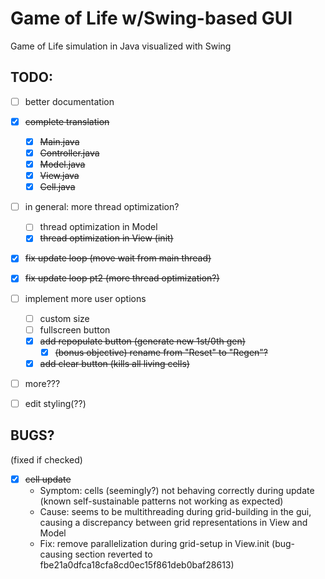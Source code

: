 # Game of Life w/Swing-based GUI
Game of Life simulation in Java visualized with Swing

## TODO:
- [ ] better documentation

- [x] ~~complete translation~~
  - [x] ~~Main.java~~
  - [x] ~~Controller.java~~
  - [x] ~~Model.java~~
  - [x] ~~View.java~~
  - [x] ~~Cell.java~~
- [ ] in general: more thread optimization?
  - [ ] thread optimization in Model
  - [x] ~~thread optimization in View (init)~~
- [x] ~~fix update loop (move wait from main thread)~~
- [x] ~~fix update loop pt2 (more thread optimization?)~~
- [ ] implement more user options
  - [ ] custom size
  - [ ] fullscreen button
  - [x] ~~add repopulate button (generate new 1st/0th gen)~~
    - [x] ~~(bonus objective) rename from "Reset" to "Regen"?~~
  - [x] ~~add clear button (kills all living cells)~~
- [ ] more???
- [ ] edit styling(??)

## BUGS?
(fixed if checked)
- [x] ~~cell update~~
  - Symptom: cells (seemingly?) not behaving correctly during update (known self-sustainable patterns not working as expected)
  - Cause: seems to be multithreading during grid-building in the gui, causing a discrepancy between grid representations in View and Model 
  - Fix: remove parallelization during grid-setup in View.init (bug-causing section reverted to fbe21a0dfca18cfa8cd0ec15f861deb0baf28613)
